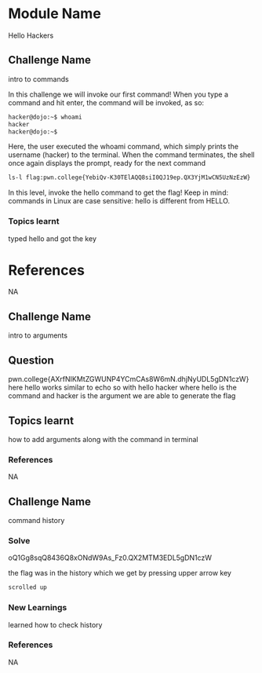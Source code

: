# Module Name
Hello Hackers
## Challenge Name
intro to commands

In this challenge we will invoke our first command! When you type a command and hit enter, the command will be invoked, as so:

```bash
hacker@dojo:~$ whoami
hacker
hacker@dojo:~$ 
```

Here, the user executed the whoami command, which simply prints the username (hacker) to the terminal. When the command terminates, the shell once again displays the prompt, ready for the next command

```bash
ls-l flag:pwn.college{YebiQv-K30TElAQQ8siI0QJ19ep.QX3YjM1wCN5UzNzEzW}
```

In this level, invoke the hello command to get the flag! Keep in mind: commands in Linux are case sensitive: hello is different from HELLO.

### Topics learnt
typed hello and got the key
# References
NA
## Challenge Name
intro to arguments
## Question
pwn.college{AXrfNIKMtZGWUNP4YCmCAs8W6mN.dhjNyUDL5gDN1czW}
here hello works similar to echo so with hello hacker where hello is the command and hacker is the argument we are able to generate the flag
## Topics learnt
how to add arguments along with the command in terminal
### References
NA
## Challenge Name
command history

### Solve
oQ1Gg8sqQ8436Q8xONdW9As_Fz0.QX2MTM3EDL5gDN1czW

the flag was in the history which we get by pressing upper arrow key

```bash
scrolled up
```

### New Learnings
learned how to check history

### References 
NA
